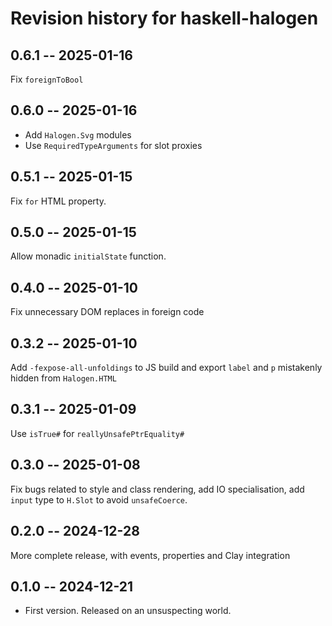 # Revision history for haskell-halogen

## 0.6.1 -- 2025-01-16

Fix `foreignToBool`

## 0.6.0 -- 2025-01-16

- Add `Halogen.Svg` modules
- Use `RequiredTypeArguments` for slot proxies

## 0.5.1 -- 2025-01-15

Fix `for` HTML property.

## 0.5.0 -- 2025-01-15

Allow monadic `initialState` function.

## 0.4.0 -- 2025-01-10

Fix unnecessary DOM replaces in foreign code

## 0.3.2 -- 2025-01-10

Add `-fexpose-all-unfoldings` to JS build and export `label` and `p` mistakenly hidden from `Halogen.HTML`

## 0.3.1 -- 2025-01-09

Use `isTrue#` for `reallyUnsafePtrEquality#`

## 0.3.0 -- 2025-01-08

Fix bugs related to style and class rendering, add IO specialisation, add `input` type to `H.Slot` to avoid `unsafeCoerce`.

## 0.2.0 -- 2024-12-28

More complete release, with events, properties and Clay integration

## 0.1.0 -- 2024-12-21

* First version. Released on an unsuspecting world.
